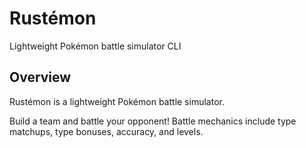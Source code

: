 # Rustémon
Lightweight Pokémon battle simulator CLI

## Overview
Rustémon is a lightweight Pokémon battle simulator.

Build a team and battle your opponent! Battle mechanics include type matchups, type bonuses, accuracy, and levels.